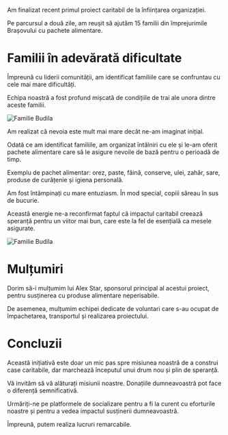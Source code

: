 Am finalizat recent primul proiect caritabil de la înființarea organizației.

Pe parcursul a două zile, am reușit să ajutăm 15 familii din împrejurimile Brașovului cu pachete alimentare.

# Familii în adevărată dificultate

Împreună cu liderii comunității, am identificat familiile care se confruntau cu cele mai mare dificultăți.

Echipa noastră a fost profund mișcată de condițiile de trai ale unora dintre aceste familii.

![Familie Budila](/image2.jpg)

Am realizat că nevoia este mult mai mare decât ne-am imaginat inițial.

Odată ce am identificat familiile, am organizat întâlniri cu ele și le-am oferit pachete alimentare care să le asigure nevoile de bază pentru o perioadă de timp.

Exemplu de pachet alimentar: orez, paste, făină, conserve, ulei, zahăr, sare, produse de curățenie și igiena personală.

Am fost întâmpinați cu mare entuziasm. În mod special, copiii săreau în sus de bucurie. 

Această energie ne-a reconfirmat faptul că impactul caritabil creează speranță pentru un viitor mai bun, care este la fel de esențială ca mesele asigurate.

![Familie Budila](/image5.jpg)

# Mulțumiri

Dorim să-i mulțumim lui Alex Star, sponsorul principal al acestui proiect, pentru susținerea cu produse alimentare neperisabile.

De asemenea, mulțumim echipei dedicate de voluntari care s-au ocupat de împachetarea, transportul și realizarea proiectului.

# Concluzii

Această inițiativă este doar un mic pas spre misiunea noastră de a construi case caritabile, dar marchează începutul unui drum nou și plin de speranță.

Vă invităm să vă alăturați misiunii noastre. Donațiile dumneavoastră pot face o diferență semnificativă.

Urmăriți-ne pe platformele de socializare pentru a fi la curent cu eforturile noastre și pentru a vedea impactul susținerii dumneavoastră.

Împreună, putem realiza lucruri remarcabile.
